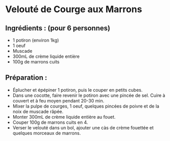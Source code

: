 # Velouté de Courge aux Marrons

## Ingrédients : (pour 6 personnes)
* 1 potiron (environ 1kg)
* 1 oeuf
* Muscade
* 300mL de crème liquide entière
* 100g de marrons cuits

## Préparation :
* Éplucher et épépiner 1 potiron, puis le couper en petits cubes.
* Dans une cocotte, faire revenir le potiron avec une pincée de sel. Cuire à couvert et à feu moyen pendant 20-30 min.
* Mixer la pulpe de courges, 1 oeuf, quelques pincées de poivre et de la noix de muscade râpée.
* Monter 300mL de crème liquide entière au fouet.
* Couper 100g de marrons cuits en 4.
* Verser le velouté dans un bol, ajouter une càs de crème fouettée et quelques morceaux de marrons.